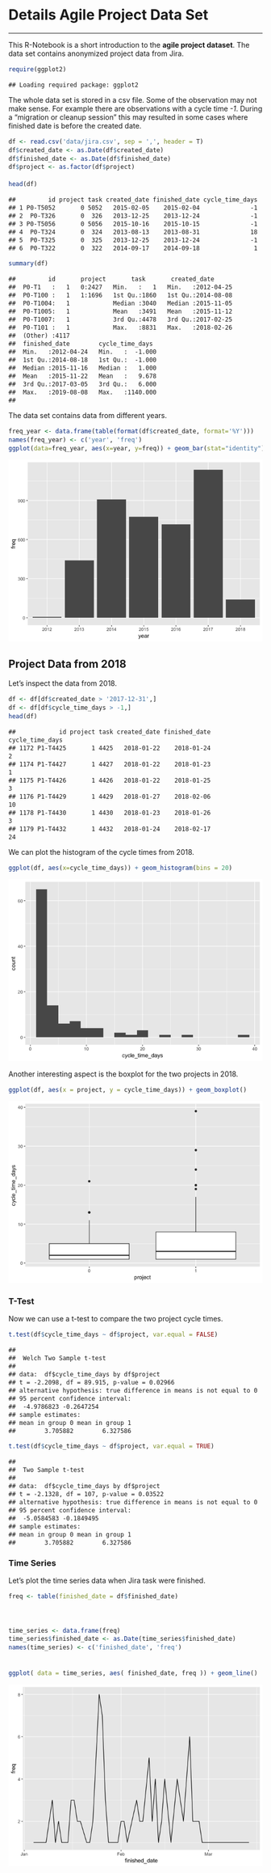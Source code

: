 Details Agile Project Data Set
================

-----

This R-Notebook is a short introduction to the **agile project
dataset**. The data set contains anonymized project data from Jira.

``` r
require(ggplot2)
```

    ## Loading required package: ggplot2

The whole data set is stored in a csv file. Some of the observation may
not make sense. For example there are observations with a cycle time
*-1*. During a “migration or cleanup session” this may resulted in some
cases where finished date is before the created date.

``` r
df <- read.csv('data/jira.csv', sep = ',', header = T)
df$created_date <- as.Date(df$created_date)
df$finished_date <- as.Date(df$finished_date)
df$project <- as.factor(df$project)

head(df)
```

    ##         id project task created_date finished_date cycle_time_days
    ## 1 P0-T5052       0 5052   2015-02-05    2015-02-04              -1
    ## 2  P0-T326       0  326   2013-12-25    2013-12-24              -1
    ## 3 P0-T5056       0 5056   2015-10-16    2015-10-15              -1
    ## 4  P0-T324       0  324   2013-08-13    2013-08-31              18
    ## 5  P0-T325       0  325   2013-12-25    2013-12-24              -1
    ## 6  P0-T322       0  322   2014-09-17    2014-09-18               1

``` r
summary(df)
```

    ##         id       project       task       created_date       
    ##  P0-T1   :   1   0:2427   Min.   :   1   Min.   :2012-04-25  
    ##  P0-T100 :   1   1:1696   1st Qu.:1860   1st Qu.:2014-08-08  
    ##  P0-T1004:   1            Median :3040   Median :2015-11-05  
    ##  P0-T1005:   1            Mean   :3491   Mean   :2015-11-12  
    ##  P0-T1007:   1            3rd Qu.:4478   3rd Qu.:2017-02-25  
    ##  P0-T101 :   1            Max.   :8831   Max.   :2018-02-26  
    ##  (Other) :4117                                               
    ##  finished_date        cycle_time_days   
    ##  Min.   :2012-04-24   Min.   :  -1.000  
    ##  1st Qu.:2014-08-18   1st Qu.:  -1.000  
    ##  Median :2015-11-16   Median :   1.000  
    ##  Mean   :2015-11-22   Mean   :   9.678  
    ##  3rd Qu.:2017-03-05   3rd Qu.:   6.000  
    ##  Max.   :2019-08-08   Max.   :1140.000  
    ## 

The data set contains data from different years.

``` r
freq_year <- data.frame(table(format(df$created_date, format='%Y')))
names(freq_year) <- c('year', 'freq')
ggplot(data=freq_year, aes(x=year, y=freq)) + geom_bar(stat="identity")
```

![](details_dataset_files/figure-gfm/unnamed-chunk-3-1.png)<!-- -->

## Project Data from 2018

Let’s inspect the data from 2018.

``` r
df <- df[df$created_date > '2017-12-31',]
df <- df[df$cycle_time_days > -1,]
head(df)
```

    ##            id project task created_date finished_date cycle_time_days
    ## 1172 P1-T4425       1 4425   2018-01-22    2018-01-24               2
    ## 1174 P1-T4427       1 4427   2018-01-22    2018-01-23               1
    ## 1175 P1-T4426       1 4426   2018-01-22    2018-01-25               3
    ## 1176 P1-T4429       1 4429   2018-01-27    2018-02-06              10
    ## 1178 P1-T4430       1 4430   2018-01-23    2018-01-26               3
    ## 1179 P1-T4432       1 4432   2018-01-24    2018-02-17              24

We can plot the histogram of the cycle times from 2018.

``` r
ggplot(df, aes(x=cycle_time_days)) + geom_histogram(bins = 20)
```

![](details_dataset_files/figure-gfm/unnamed-chunk-5-1.png)<!-- -->

Another interesting aspect is the boxplot for the two projects in 2018.

``` r
ggplot(df, aes(x = project, y = cycle_time_days)) + geom_boxplot()
```

![](details_dataset_files/figure-gfm/unnamed-chunk-6-1.png)<!-- -->

### T-Test

Now we can use a t-test to compare the two project cycle times.

``` r
t.test(df$cycle_time_days ~ df$project, var.equal = FALSE) 
```

    ## 
    ##  Welch Two Sample t-test
    ## 
    ## data:  df$cycle_time_days by df$project
    ## t = -2.2098, df = 89.915, p-value = 0.02966
    ## alternative hypothesis: true difference in means is not equal to 0
    ## 95 percent confidence interval:
    ##  -4.9786823 -0.2647254
    ## sample estimates:
    ## mean in group 0 mean in group 1 
    ##        3.705882        6.327586

``` r
t.test(df$cycle_time_days ~ df$project, var.equal = TRUE) 
```

    ## 
    ##  Two Sample t-test
    ## 
    ## data:  df$cycle_time_days by df$project
    ## t = -2.1328, df = 107, p-value = 0.03522
    ## alternative hypothesis: true difference in means is not equal to 0
    ## 95 percent confidence interval:
    ##  -5.0584583 -0.1849495
    ## sample estimates:
    ## mean in group 0 mean in group 1 
    ##        3.705882        6.327586

### Time Series

Let’s plot the time series data when Jira task were finished.

``` r
freq <- table(finished_date = df$finished_date)



time_series <- data.frame(freq)
time_series$finished_date <- as.Date(time_series$finished_date)
names(time_series) <- c('finished_date', 'freq')


ggplot( data = time_series, aes( finished_date, freq )) + geom_line() 
```

![](details_dataset_files/figure-gfm/unnamed-chunk-9-1.png)<!-- -->
